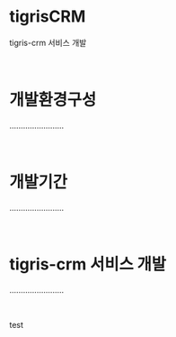 # tigrisCRM
tigris-crm 서비스 개발

<br />

# 개발환경구성
........................

<br />

# 개발기간
........................

<br />

# tigris-crm 서비스 개발
........................

<br />

test